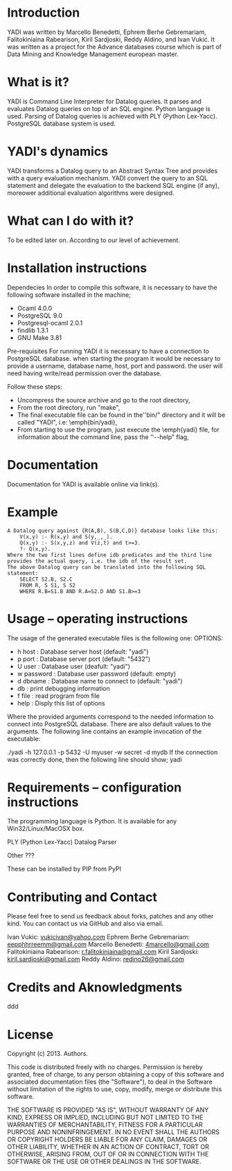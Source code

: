 # Introduction

YADI was written by Marcello Benedetti, Ephrem Berhe Gebremariam, Falitokiniaina Rabearison, Kiril Sardjoski, Reddy Aldino, and Ivan Vukić. It was written as a project for the Advance databases course which is part of Data Mining and Knowledge Management european master.


# What is it?

YADI is Command Line Interpreter for Datalog queries. It parses and evaluates Datalog queries on top of an SQL engine. Python language is used. Parsing of Datalog queries is achieved with PLY (Python Lex-Yacc). PostgreSQL database system is used.


# YADI's dynamics

YADI transforms a Datalog query to an Abstract Syntax Tree and provides with a query evaluation mechanism. YADI convert the query to an SQL statement and delegate the evaluation to the backend SQL engine (if any), moreower additional evaluation algorithms were designed. 


# What can I do with it?

To be edited later on. According to our level of achievement.


# Installation instructions

Dependecies
In order to compile this software, it is necessary to have the following software installed in the machine;
- Ocaml 4.0.0
- PostgreSQL 9.0
- Postgresql-ocaml 2.0.1
- findlib 1.3.1
- GNU Make 3.81

Pre-requisites
For running YADI it is necessary to have a connection to PostgreSQL database.
when starting the program it would be necessary to provide a username, database name, host, port and password.
the user will need having write/read permission over the database.

Follow these steps:
- Uncompress the source archive and go to the root directory,
- From the root directory, run "make",
- The final executable file can be found in the''bin/" directory and it will be called "YADI", i.e: \emph{bin/yadi},
- From starting to use the program, just execute the \emph{yadi} file, for information about the command line, 
  pass the ''--help" flag,

# Documentation

Documentation for YADI is available online via link(s). 


# Example
	A Datalog query against {R(A,B), S(B,C,D)} database looks like this:
		V(x,y) :- R(x,y) and S(y,_,_). 
		Q(x,y) :- S(x,y,z) and V(z,t) and t>=3.
		?- Q(x,y).
	Where the two first lines define idb predicates and the third line provides the actual query, i.e. the idb of the result set.
	The above Datalog query can be translated into the following SQL statement:
		SELECT S2.B, S2.C 
		FROM R, S S1, S S2  
		WHERE R.B=S1.B AND R.A=S2.D AND S1.B>=3
		

# Usage – operating instructions

The usage of the generated executable files is the following one:
OPTIONS:
- h host	: Database server host (default: "yadi")
- p port	: Database server port (default: "5432")
- U user	: Database user (deafult: "yadi")
- w password	: Database user password (default: empty)
- d dbname	: Database name to connect to (default: "yadi")
- db		: print debugging information
- f file	: read program from file
- help		: Disply this list of options

Where the provided arguments correspond to the needed information to connect into PostgreSQL database. There are also
default values to the arguments. The following line contains an example invocation of the executable:

./yadi -h 127.0.0.1 -p 5432 -U myuser -w secret -d mydb
If the connection was correctly done, then the following line should show;
yadi
	

# Requirements – configuration instructions

The programming language is Python. It is available for any Win32/Linux/MacOSX box. 

PLY (Python Lex-Yacc) Datalog Parser

Other ???

These can be installed by PIP from PyPI


# Contributing and Contact

Please feel free to send us feedback about forks, patches and any other kind. You can contact us via GitHub and also via email.

Ivan Vukic: vukicivan@yahoo.com
Ephrem Berhe Gebremariam: eepphhrreemm@gmail.com
Marcello Benedetti: 4marcello@gmail.com
Falitokiniaina Rabearison: r.falitokiniaina@gmail.com
Kiril Sardjoski: kiril.sardjoski@gmail.com
Reddy Aldino: redino26@gmail.com


# Credits and Aknowledgments

ddd


# License

Copyright (c) 2013. Authors. 

This code is distributed freely with no charges. Permission is hereby granted, free of charge, to any person obtaining a copy of this software and associated documentation files (the "Software"), to deal in the Software without limitation of the rights to use, copy, modify, merge or distribute this software.

THE SOFTWARE IS PROVIDED "AS IS", WITHOUT WARRANTY OF ANY KIND, EXPRESS OR IMPLIED, INCLUDING BUT NOT LIMITED TO THE WARRANTIES OF MERCHANTABILITY, FITNESS FOR A PARTICULAR PURPOSE AND NONINFRINGEMENT. IN NO EVENT SHALL THE AUTHORS OR COPYRIGHT HOLDERS BE LIABLE FOR ANY CLAIM, DAMAGES OR OTHER LIABILITY, WHETHER IN AN ACTION OF CONTRACT, TORT OR OTHERWISE, ARISING FROM, OUT OF OR IN CONNECTION WITH THE SOFTWARE OR THE USE OR OTHER DEALINGS IN THE SOFTWARE.
